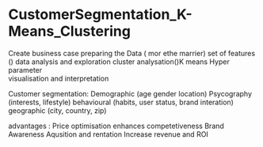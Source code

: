 # CustomerSegmentation_K-Means_Clustering

Create business case
preparing the Data ( mor ethe marrier)
set of features ()
data analysis and exploration
cluster analysation()K means
Hyper parameter  
visualisation and interpretation

Customer segmentation:
Demographic (age gender location)
Psycography (interests, lifestyle)
behavioural (habits, user status, brand interation)
geographic (city, country, zip)

advantages :
Price optimisation
enhances competetiveness
Brand Awareness
Aqusition and rentation
Increase revenue and ROI
